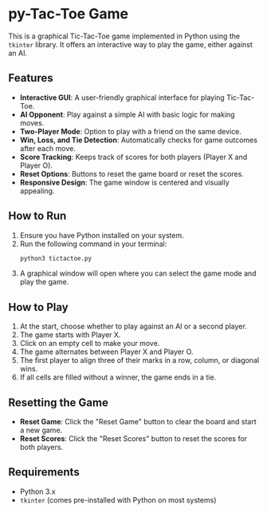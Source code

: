 # py-Tac-Toe Game

This is a graphical Tic-Tac-Toe game implemented in Python using the `tkinter` library. It offers an interactive way to play the game, either against an AI. 

## Features

- **Interactive GUI**: A user-friendly graphical interface for playing Tic-Tac-Toe.
- **AI Opponent**: Play against a simple AI with basic logic for making moves.
- **Two-Player Mode**: Option to play with a friend on the same device.
- **Win, Loss, and Tie Detection**: Automatically checks for game outcomes after each move.
- **Score Tracking**: Keeps track of scores for both players (Player X and Player O).
- **Reset Options**: Buttons to reset the game board or reset the scores.
- **Responsive Design**: The game window is centered and visually appealing.

## How to Run

1. Ensure you have Python installed on your system.
2. Run the following command in your terminal:
   ```bash
   python3 tictactoe.py
   ```
3. A graphical window will open where you can select the game mode and play the game.

## How to Play

1. At the start, choose whether to play against an AI or a second player.
2. The game starts with Player X.
3. Click on an empty cell to make your move.
4. The game alternates between Player X and Player O.
5. The first player to align three of their marks in a row, column, or diagonal wins.
6. If all cells are filled without a winner, the game ends in a tie.

## Resetting the Game

- **Reset Game**: Click the "Reset Game" button to clear the board and start a new game.
- **Reset Scores**: Click the "Reset Scores" button to reset the scores for both players.

## Requirements

- Python 3.x
- `tkinter` (comes pre-installed with Python on most systems)
